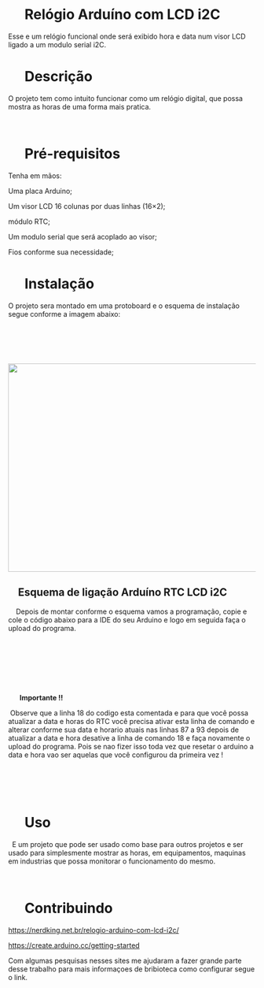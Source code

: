 <h1><strong>&nbsp; &nbsp; &nbsp;Rel&oacute;gio Ardu&iacute;no com LCD i2C</strong></h1>
<p>Esse e um rel&oacute;gio funcional onde ser&aacute; exibido hora e data num visor LCD ligado a um modulo serial i2C.</p>
<h1><strong>&nbsp; &nbsp; &nbsp;Descri&ccedil;&atilde;o </strong></h1>
<p>O projeto tem como intuito funcionar como um rel&oacute;gio digital, que possa mostra as horas de uma forma mais pratica.</p>
<p>&nbsp;</p>
<h1><strong>&nbsp; &nbsp; &nbsp;Pr&eacute;-requisitos </strong></h1>
<p>Tenha em m&atilde;os:</p>
<p>Uma placa&nbsp;Arduino;</p>
<p>Um visor LCD 16 colunas por duas linhas (16&times;2);</p>
<p>m&oacute;dulo RTC;</p>
<p>Um modulo serial que ser&aacute; acoplado ao visor;</p>
<p>Fios conforme sua necessidade;</p>
<h1>&nbsp; &nbsp; &nbsp;<strong>Instala&ccedil;&atilde;o </strong></h1>
<p>O projeto sera montado em uma protoboard e o esquema de instala&ccedil;&atilde;o segue conforme a imagem abaixo:</p>
<h1>&nbsp;</h1>
<p><img src="https://nerdking.net.br/wp-content/uploads/2016/10/Untitled-Sketch_bb-2.png" width="624" height="423" /></p>
<h2><strong>&nbsp; &nbsp; Esquema de liga&ccedil;&atilde;o Ardu&iacute;no RTC LCD i2C</strong></h2>

<p>&nbsp; &nbsp; Depois de montar conforme o esquema vamos a programa&ccedil;&atilde;o, copie e cole o c&oacute;digo abaixo para a IDE do seu Arduino e logo em seguida fa&ccedil;a o upload do programa.</p>

<p>&nbsp;</p>

<p><strong>&nbsp;</strong></p>

<p><br /><br /></p
  <h1><strong>&nbsp; &nbsp; &nbsp; &nbsp;Importante !!</strong></h1>

<p>&nbsp;Observe que a linha 18 do codigo esta comentada e para que voc&ecirc; possa atualizar a data e horas do RTC voc&ecirc; precisa ativar esta linha de comando e alterar conforme sua data e horario atuais nas linhas 87 a 93 depois de atualizar a data e hora desative a linha de comando 18 e fa&ccedil;a novamente o upload do programa. Pois se nao fizer isso toda vez que resetar o arduino a data e hora vao ser aquelas que voc&ecirc; configurou da primeira vez !&nbsp;</p>
<h1><strong>&nbsp; &nbsp; &nbsp;</strong></h1>

<h1><strong>&nbsp; &nbsp; &nbsp;Uso</strong></h1>

<p>&nbsp; E um projeto que pode ser usado como base para outros projetos e ser usado para simplesmente mostrar as horas, em equipamentos, maquinas em industrias que possa monitorar o funcionamento do mesmo.</p>

<p>&nbsp;</p>

<h1><strong>&nbsp; &nbsp; &nbsp;Contribuindo</strong></h1>

<p><a href="https://nerdking.net.br/relogio-arduino-com-lcd-i2c/">https://nerdking.net.br/relogio-arduino-com-lcd-i2c/</a></p>

<p><a href="https://create.arduino.cc/getting-started">https://create.arduino.cc/getting-started</a></p>

<p>Com algumas pesquisas nesses sites me ajudaram a fazer grande parte desse trabalho para mais informa&ccedil;oes de bribioteca como configurar segue o link.&nbsp;</p>

